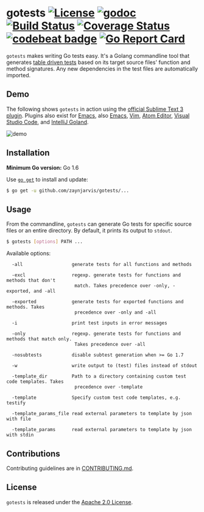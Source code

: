 # gotests [![License](https://img.shields.io/badge/license-Apache%202.0-blue.svg)](https://github.com/zaynjarvis/gotests/blob/master/LICENSE) [![godoc](https://img.shields.io/badge/go-documentation-blue.svg)](https://godoc.org/github.com/zaynjarvis/gotests) [![Build Status](https://travis-ci.org/zaynjarvis/gotests.svg?branch=master)](https://travis-ci.org/zaynjarvis/gotests) [![Coverage Status](https://coveralls.io/repos/github/zaynjarvis/gotests/badge.svg?branch=master)](https://coveralls.io/github/zaynjarvis/gotests?branch=master) [![codebeat badge](https://codebeat.co/badges/7ef052e3-35ff-4cab-88f9-e13393c8ab35)](https://codebeat.co/projects/github-com-zaynjarvis-gotests) [![Go Report Card](https://goreportcard.com/badge/github.com/zaynjarvis/gotests)](https://goreportcard.com/report/github.com/zaynjarvis/gotests)

`gotests` makes writing Go tests easy. It's a Golang commandline tool that generates [table driven tests](https://github.com/golang/go/wiki/TableDrivenTests) based on its target source files' function and method signatures. Any new dependencies in the test files are automatically imported.

## Demo

The following shows `gotests` in action using the [official Sublime Text 3 plugin](https://github.com/zaynjarvis/GoTests-Sublime). Plugins also exist for [Emacs](https://github.com/damienlevin/GoTests-Emacs), also [Emacs](https://github.com/s-kostyaev/go-gen-test), [Vim](https://github.com/buoto/gotests-vim), [Atom Editor](https://atom.io/packages/gotests), [Visual Studio Code](https://github.com/Microsoft/vscode-go), and [IntelliJ Goland](https://www.jetbrains.com/help/go/run-debug-configuration-for-go-test.html).

![demo](https://github.com/zaynjarvis/GoTests-Sublime/blob/master/gotests.gif)

## Installation

__Minimum Go version:__ Go 1.6

Use [`go get`](https://golang.org/cmd/go/#hdr-Download_and_install_packages_and_dependencies) to install and update:

```sh
$ go get -u github.com/zaynjarvis/gotests/...
```

## Usage

From the commandline, `gotests` can generate Go tests for specific source files or an entire directory. By default, it prints its output to `stdout`.

```sh
$ gotests [options] PATH ...
```

Available options:

```
  -all                  generate tests for all functions and methods

  -excl                 regexp. generate tests for functions and methods that don't
                         match. Takes precedence over -only, -exported, and -all

  -exported             generate tests for exported functions and methods. Takes
                         precedence over -only and -all

  -i                    print test inputs in error messages

  -only                 regexp. generate tests for functions and methods that match only.
                         Takes precedence over -all

  -nosubtests           disable subtest generation when >= Go 1.7

  -w                    write output to (test) files instead of stdout

  -template_dir         Path to a directory containing custom test code templates. Takes
                         precedence over -template

  -template             Specify custom test code templates, e.g. testify

  -template_params_file read external parameters to template by json with file

  -template_params      read external parameters to template by json with stdin
```

## Contributions

Contributing guidelines are in [CONTRIBUTING.md](CONTRIBUTING.md).

## License

`gotests` is released under the [Apache 2.0 License](http://www.apache.org/licenses/LICENSE-2.0).
